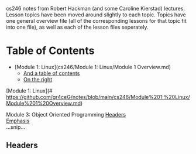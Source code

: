 cs246 notes from Robert Hackman (and some Caroline Kierstad) lectures. Lesson topics have been moved around slightly to each topic. Topics have one general overview file (all of the corresponding lessons for that topic fit into one file), as well as each of the lesson files seperately.

# Table of Contents
- [Module 1: Linux](cs246/Module 1: Linux/Module 1 Overview.md)
  * [And a table of contents](#and-a-table-of-contents)
  * [On the right](#on-the-right)

[Module 1: Linux](# https://github.com/gr4ceG/notes/blob/main/cs246/Module%201:%20Linux/Module%201%20Overview.md)
<!-- [Module 2: Basic C++]() --> 
Module 3: Object Oriented Programming 
[Headers](#headers)  
[Emphasis](#emphasis)  
...snip...    
<a name="headers"/>
## Headers
